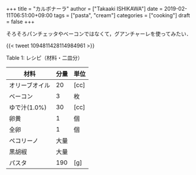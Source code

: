+++
title = "カルボナーラ"
author = ["Takaaki ISHIKAWA"]
date = 2019-02-11T06:51:00+09:00
tags = ["pasta", "cream"]
categories = ["cooking"]
draft = false
+++

そろそろパンチェッタやベーコンではなくて，グアンチャーレを使ってみたい．

{{< tweet 1094811428114984961 >}}

<div class="table-caption">
  <span class="table-number">Table 1</span>:
  レシピ（材料・二皿分）
</div>

| 材料      | 分量 | 単位 |
|---------|----|----|
| オリーブオイル | 20  | [cc] |
| ベーコン  | 3   | 枚   |
| ゆで汁(1.0%) | 30  | [cc] |
| 卵黄      | 1   | 個   |
| 全卵      | 1   | 個   |
| ペコリーノ | 大量 |      |
| 黒胡椒    | 大量 |      |
| パスタ    | 190 | [g]  |
